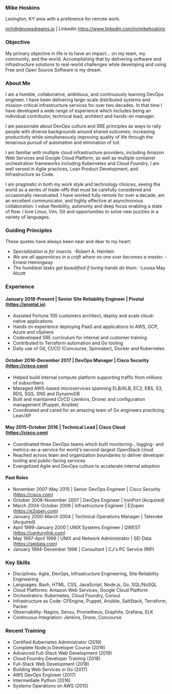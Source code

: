 ### Mike Hoskins

Lexington, KY area with a preference for remote work.

mrh@devopsdreams.io | LinkedIn https://www.linkedin.com/in/mikehoskins

### Objective

My primary objective in life is to have an impact... on my team, my community, and the world. Accomplishing that by delivering software and infrastructure solutions to real-world challenges while developing and using Free and Open Source Software is my dream.

### About Me

I am a humble, collaborative, ambitious, and continuously learning DevOps engineer. I have been delivering large-scale distributed systems and mission-critical infrastructure services for over two decades. In that time I have developed a wide range of experience which includes being an individual contributor, technical lead, architect and hands-on manager.

I am passionate about DevOps culture and SRE principles as ways to rally people with diverse backgrounds around shared outcomes; increasing productivity while simultaneously improving quality of life through the tenacious pursuit of automation and elimination of toil.

I am familiar with multiple cloud infrastructure providers, including Amazon Web Services and Google Cloud Platform, as well as multiple container orchestration frameworks including Kubernetes and Cloud Foundry. I am well versed in Agile practices, Lean Product Development, and Infrastructure as Code.

I am pragmatic in both my work style and technology choices, seeing the world as a series of trade-offs that must be carefully considered and occasionally reevaluated. I have worked fully remote for over a decade, am an excellent communicator, and highly effective at asynchronous collaboration. I value flexibility, autonomy and deep focus enabling a state of flow. I love Linux, Vim, Git and opportunities to solve new puzzles in a variety of languages.

### Guiding Principles

These quotes have always been near and dear to my heart:

- _Specialization is for insects._ -Robert A. Heinlein
- _We are all apprentices in a craft where no one ever becomes a master._ -Ernest Hemingway
- _The humblest tasks get beautified if loving hands do them._ -Louisa May Alcott

### Experience

#### January 2018-Present | Senior Site Reliability Engineer | Pivotal (https://pivotal.io)

- Assisted Fortune 100 customers architect, deploy and scale cloud-native applications
- Hands on experience deploying PaaS and applications to AWS, GCP, Azure and vSphere
- Codeveloped SRE curriculum for internal and customer training
- Contributed to Terraform automation and Go tooling
- Daily use of Git, CI/CD (Concourse, Spinnaker), Docker and Kubernetes

#### October 2016-December 2017 | DevOps Manager | Cisco Security (https://cisco.com)

- Helped build internal compute platform supporting traffic from millions of subscribers
- Managed AWS-based microservices spanning ELB/ALB, EC2, EBS, S3, RDS, SQS, SNS and DynamoDB
- Built and maintained CI/CD (Jenkins, Drone) and configuration management (Puppet, Ansible)
- Coordinated and cared for an amazing team of Go engineers practicing Lean/XP

#### May 2015-October 2016 | Technical Lead | Cisco Cloud (https://cisco.com)

- Coordinated three DevOps teams which built monitoring-, logging- and metrics-as-a-service for world's second-largest OpenStack cloud
- Reached across team and organization boundaries to deliver developer tooling and public-facing services
- Evangelized Agile and DevOps culture to accelerate internal adoption

#### Past Roles

- November 2007-May 2015 | Senior DevOps Engineer | Cisco Security (https://cisco.com)
- October 2006-November 2007 | DevOps Engineer | IronPort (Acquired)
- March 2004-October 2006 | Infrastructure Engineer | E2open (https://e2open.com)
- January 2000-March 2004 | Technical Operations Manager | Televoke (Acquired)
- April 1999-January 2000 | UNIX Systems Engineer | QWEST (https://centurylink.com)
- May 1997-April 1999 | UNIX and Network Administrator | SEI Data (https://seidata.com)
- January 1994-December 1996 | Consultant | CJ's PC Service (RIP)

### Key Skills

- Disciplines: Agile, DevOps, Infrastructure Engineering, Site Reliability Engineering
- Languages: Bash, HTML, CSS, JavaScript, Node.js, Go, SQL/NoSQL
- Cloud Platforms: Amazon Web Services, Google Cloud Platform
- Orchestrators: Kubernetes, Cloud Foundry, Consul
- Infrastructure as Code: CFEngine, Puppet, Ansible, SaltStack, Terraform, Packer
- Observability: Nagios, Sensu, Prometheus, Graphite, Grafana, ELK
- Continuous Integration: Jenkins, Drone, Concourse

### Recent Training

- Certified Kubernetes Administrator (2019)
- Complete Node.js Developer Course (2019)
- Advanced Full-Stack Web Development (2019)
- Cloud Foundry Developer Training (2018)
- Full-Stack Web Development (2018)
- Building Web Services in Go (2017)
- AWS DevOps Engineer (2017)
- Intermediate Python (2016)
- Systems Operations on AWS (2015)
